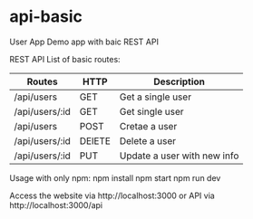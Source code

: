 # api-basic

User App
Demo app with baic REST API

REST API
List of basic routes:


| Routes | HTTP | Description |
| --------------- | ------------- | --------------------------- |
| /api/users      | GET           | Get a single user           |
| /api/users/:id  | GET           | Get  single user            |
| /api/users      | POST          | Cretae a user               |
| /api/users/:id  | DElETE        | Delete a user               |
| /api/users/:id  | PUT           | Update a user with new info |


Usage
with only npm:
npm install
npm start
npm run dev

Access the website via http://localhost:3000 or API via http://localhost:3000/api